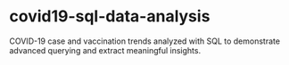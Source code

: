 # covid19-sql-data-analysis
COVID-19 case and vaccination trends analyzed with SQL to demonstrate advanced querying and extract meaningful insights.
